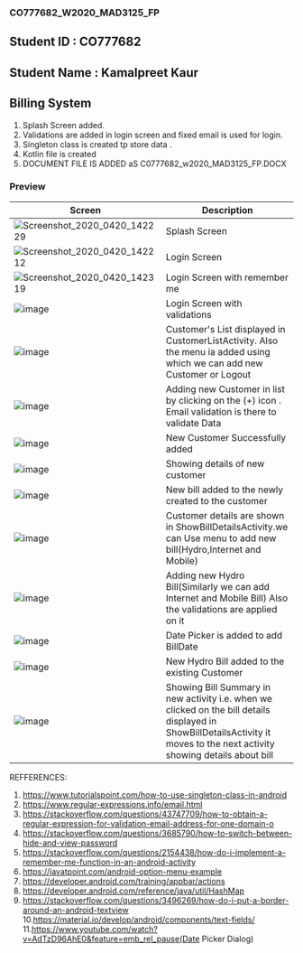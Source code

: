 ### CO777682_W2020_MAD3125_FP
## Student ID : CO777682
## Student Name : Kamalpreet Kaur

## Billing System

1. Splash Screen added.
2. Validations are added in login screen and fixed email is used for login.
3. Singleton class is created tp store data .
4. Kotlin file is created
4. DOCUMENT FILE IS ADDED aS C0777682_w2020_MAD3125_FP.DOCX

### Preview
| Screen | Description |
| ------ | ------ |
|![Screenshot_2020_0420_142229](https://user-images.githubusercontent.com/60160730/79812651-8e355d00-8347-11ea-9613-1b8c946d5f57.jpg)| Splash Screen|
|![Screenshot_2020_0420_142212](https://user-images.githubusercontent.com/60160730/79812795-ebc9a980-8347-11ea-8c91-dd51d9eda206.jpg)| Login Screen |
|![Screenshot_2020_0420_142319](https://user-images.githubusercontent.com/60160730/79812912-364b2600-8348-11ea-9493-6a6da5753cbe.jpg)| Login Screen with remember me |
|![image](https://user-images.githubusercontent.com/60160730/79813175-e1f47600-8348-11ea-8a68-eda2d17be6a5.png)| Login Screen with validations |
|![image](https://user-images.githubusercontent.com/60160730/79813228-0bad9d00-8349-11ea-85dd-71b5b09b2c4c.png)| Customer's List displayed in CustomerListActivity. Also the menu ia added using which we can add new Customer or Logout  |
|![image](https://user-images.githubusercontent.com/60160730/79814292-dd7d8c80-834b-11ea-9f86-fe51eced8fac.png)| Adding new Customer in list by clicking on the (+) icon . Email validation is there to validate Data |
|![image](https://user-images.githubusercontent.com/60160730/79814387-1c134700-834c-11ea-9b2a-d154c178f4af.png)|  New Customer Successfully added |
|![image](https://user-images.githubusercontent.com/60160730/79814480-5381f380-834c-11ea-934e-4a51ab1f4c46.png)| Showing details of new customer |
|![image](https://user-images.githubusercontent.com/60160730/79814546-8d52fa00-834c-11ea-9701-ddd4cefab46e.png)| New bill added to the newly created to the customer |
|![image](https://user-images.githubusercontent.com/60160730/79813402-8c6c9900-8349-11ea-9fff-ddc227390604.png)| Customer details are shown in ShowBillDetailsActivity.we can Use menu to add new bill(Hydro,Internet and Mobile)  |
|![image](https://user-images.githubusercontent.com/60160730/79813505-d9e90600-8349-11ea-8e85-4dce7dfa66ca.png)| Adding new Hydro Bill(Similarly we can add Internet and Mobile Bill) Also the validations are applied on it  |
|![image](https://user-images.githubusercontent.com/60160730/79813784-98a52600-834a-11ea-9833-3be362f06703.png)| Date Picker is added to add BillDate |
|![image](https://user-images.githubusercontent.com/60160730/79813896-e91c8380-834a-11ea-8cc9-2ac8ab7fd2fb.png)| New Hydro Bill added to the existing Customer |
|![image](https://user-images.githubusercontent.com/60160730/79813980-1b2de580-834b-11ea-876f-bcdecef22017.png)| Showing Bill Summary in new activity i.e. when we clicked on the  bill details displayed in ShowBillDetailsActivity it moves to the next activity showing details about bill |

REFFERENCES:

1. https://www.tutorialspoint.com/how-to-use-singleton-class-in-android
2. https://www.regular-expressions.info/email.html
3. https://stackoverflow.com/questions/43747709/how-to-obtain-a-regular-expression-for-validation-email-address-for-one-domain-o
4. https://stackoverflow.com/questions/3685790/how-to-switch-between-hide-and-view-password
5. https://stackoverflow.com/questions/2154438/how-do-i-implement-a-remember-me-function-in-an-android-activity
6. https://javatpoint.com/android-option-menu-example
7. https://developer.android.com/training/appbar/actions
8. https://developer.android.com/reference/java/util/HashMap
9. https://stackoverflow.com/questions/3496269/how-do-i-put-a-border-around-an-android-textview 10.https://material.io/develop/android/components/text-fields/ 
11.https://www.youtube.com/watch?v=AdTzD96AhE0&feature=emb_rel_pause(Date Picker Dialog)

             
